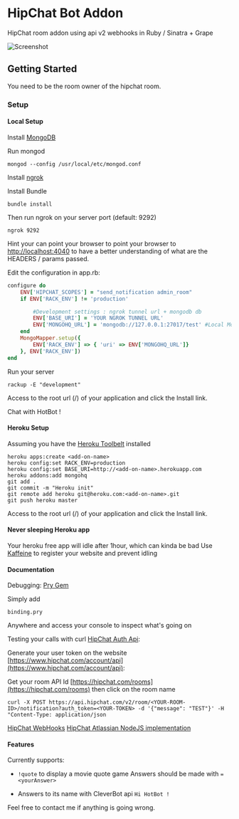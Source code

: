# HipChat Bot Addon

HipChat room addon using api v2 webhooks in Ruby / Sinatra + Grape

![Screenshot](/../screenshots/example.png?raw=true "Example")

## Getting Started

You need to be the room owner of the hipchat room.

### Setup

#### Local Setup

Install [MongoDB](http://docs.mongodb.org/manual/tutorial/install-mongodb-on-os-x/)

Run mongod

```
mongod --config /usr/local/etc/mongod.conf
```

Install [ngrok](https://ngrok.com/)

Install Bundle
```
bundle install
```

Then run ngrok on your server port (default: 9292)

```
ngrok 9292
```
Hint your can point your browser to point your browser to [http://localhost:4040](http://localhost:4040) to have a better understanding of what are the HEADERS / params passed.



Edit the configuration in app.rb:

```ruby
configure do
    ENV['HIPCHAT_SCOPES'] = "send_notification admin_room"
    if ENV['RACK_ENV'] != 'production'

        #Development settings : ngrok tunnel url + mongodb db
        ENV['BASE_URI'] = 'YOUR NGROK TUNNEL URL'
        ENV['MONGOHQ_URL'] = 'mongodb://127.0.0.1:27017/test' #Local Mongo Database
    end
    MongoMapper.setup({
        ENV['RACK_ENV'] => { 'uri' => ENV['MONGOHQ_URL']}
    }, ENV['RACK_ENV'])
end
```

Run your server
```
rackup -E "development"
```

Access to the root url (/) of your application and click the Install link.

Chat with HotBot !

#### Heroku Setup

Assuming you have the [Heroku Toolbelt](https://toolbelt.heroku.com/) installed

```
heroku apps:create <add-on-name>
heroku config:set RACK_ENV=production
heroku config:set BASE_URI=http://<add-on-name>.herokuapp.com
heroku addons:add mongohq
git add .
git commit -m "Heroku init"
git remote add heroku git@heroku.com:<add-on-name>.git
git push heroku master
```

Access to the root url (/) of your application and click the Install link.

#### Never sleeping Heroku app

Your heroku free app will idle after 1hour, which can kinda be bad
Use [Kaffeine](kaffeine.herokuapp.com) to register your website and prevent idling



#### Documentation

Debugging: [Pry Gem](https://github.com/pry/pry)

Simply add
```
binding.pry
```
Anywhere and access your console to inspect what's going on


Testing your calls with curl [HipChat Auth Api](https://www.hipchat.com/docs/apiv2/auth):

Generate your user token on the website [https://www.hipchat.com/account/api](https://www.hipchat.com/account/api):

Get your room API Id [https://hipchat.com/rooms](https://hipchat.com/rooms) then click on the room name

```
curl -X POST https://api.hipchat.com/v2/room/<YOUR-ROOM-ID>/notification?auth_token=<YOUR-TOKEN> -d '{"message": "TEST"}' -H "Content-Type: application/json
```

[HipChat WebHooks](https://www.hipchat.com/docs/apiv2/webhooks)
[HipChat Atlassian NodeJS implementation](https://bitbucket.org/hipchat/atlassian-connect-express-hipchat)


#### Features

Currently supports:
* ```!quote``` to display a movie quote game
Answers should be made with ```=<yourAnswer>```

* Answers to its name with CleverBot api ```Hi HotBot !```



Feel free to contact me if anything is going wrong.
